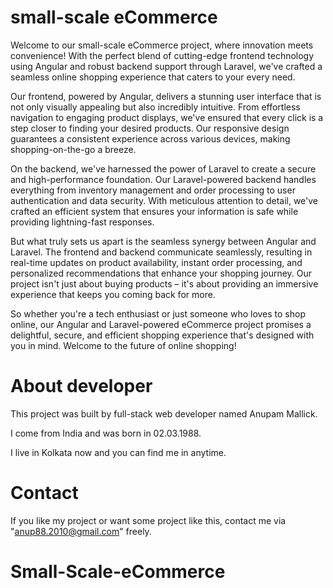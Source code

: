 # small-scale eCommerce

Welcome to our small-scale eCommerce project, where innovation meets convenience! With the perfect blend of cutting-edge frontend technology using Angular and robust backend support through Laravel, we've crafted a seamless online shopping experience that caters to your every need.

Our frontend, powered by Angular, delivers a stunning user interface that is not only visually appealing but also incredibly intuitive. From effortless navigation to engaging product displays, we've ensured that every click is a step closer to finding your desired products. Our responsive design guarantees a consistent experience across various devices, making shopping-on-the-go a breeze.

On the backend, we've harnessed the power of Laravel to create a secure and high-performance foundation. Our Laravel-powered backend handles everything from inventory management and order processing to user authentication and data security. With meticulous attention to detail, we've crafted an efficient system that ensures your information is safe while providing lightning-fast responses.

But what truly sets us apart is the seamless synergy between Angular and Laravel. The frontend and backend communicate seamlessly, resulting in real-time updates on product availability, instant order processing, and personalized recommendations that enhance your shopping journey. Our project isn't just about buying products – it's about providing an immersive experience that keeps you coming back for more.

So whether you're a tech enthusiast or just someone who loves to shop online, our Angular and Laravel-powered eCommerce project promises a delightful, secure, and efficient shopping experience that's designed with you in mind. Welcome to the future of online shopping!


# About developer

This project was built by full-stack web developer named Anupam Mallick.

I come from India and was born in 02.03.1988.

I live in Kolkata now and you can find me in anytime.


# Contact

If you like my project or want some project like this, contact me via "anup88.2010@gmail.com" freely.

# Small-Scale-eCommerce
